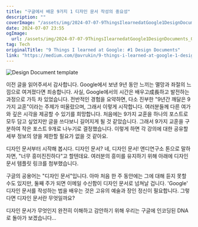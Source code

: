 ```yaml
---
title: "구글에서 배운 9가지 1 디자인 문서 작성의 중요성"
description: ""
coverImage: "/assets/img/2024-07-07-9ThingsIlearnedatGoogle1DesignDocuments_0.png"
date: 2024-07-07 23:55
ogImage: 
  url: /assets/img/2024-07-07-9ThingsIlearnedatGoogle1DesignDocuments_0.png
tag: Tech
originalTitle: "9 Things I learned at Google: #1 Design Documents"
link: "https://medium.com/@avrukin/9-things-i-learned-at-google-1-design-documents-6c3552c19406"
---
```



![Design Document template](/assets/img/2024-07-07-9ThingsIlearnedatGoogle1DesignDocuments_0.png)

이전 글을 읽어주셔서 감사합니다. Google에서 보낸 9년 동안 느끼는 멸망과 좌절의 느낌으로 여겨졌다면 죄송합니다. 사실, Google에서의 시간은 배우고成長하고 발전하는 과정으로 가득 차 있었습니다. 전반적인 경험을 요약하면, 다소 진부한 "9년간 깨달은 9가지 교훈"이라는 주제가 떠올랐으며, 그래서 이렇게 시작합니다. 여러분들께 다른 여가와 깊은 시각을 제공할 수 있기를 희망합니다. 처음에는 9가지 교훈을 하나의 포스트로 모두 담고 싶었지만 글을 쓰다보니 길어지게 될 것 같았습니다. 그래서 9가지 교훈을 구분하여 작은 포스트 9개로 나누기로 결정했습니다. 이렇게 하면 각 강의에 대한 공유할 세부 정보의 양을 제한할 필요가 없을 것 같아요.

디자인 문서부터 시작해 봅시다. 디자인 문서? 네, 디자인 문서! 앤디연구소 톤으로 말하자면, "너무 흥미진진하다"고 할텐데요. 여러분의 흥미를 유지하기 위해 아래에 디자인 문서 템플릿 링크를 첨부했습니다.

<div class="content-ad"></div>

구글의 공용어는 "디자인 문서"입니다. 아마 처음 한 주 동안에는 그에 대해 듣지 못할 수도 있지만, 둘째 주가 되면 이메일 수신함이 디자인 문서로 넘쳐날 겁니다. 'Google' 디자인 문서를 작성하는 법을 배우는 것은 고유의 예술과 장인 정신이 필요합니다. 그렇다면 디자인 문서란 무엇일까요?

디자인 문서가 무엇인지 완전히 이해하고 감안하기 위해 우리는 구글에 인코딩된 DNA로 돌아가 보겠습니다...